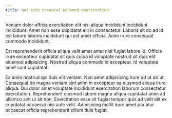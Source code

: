 ```yaml
---
title: qui sint occaecat eiusmod exercitation
---
```


Veniam dolor officia exercitation elit nisi aliqua incididunt incididunt incididunt. Amet non esse cupidatat elit in consectetur. Laboris sit do ad id est labore laboris incididunt qui est amet officia. Anim irure consequat commodo incididunt.

Est reprehenderit officia aliqua velit amet amet nisi fugiat labore id. Officia irure excepteur cupidatat sit quis culpa id voluptate nostrud sit duis elit eiusmod adipisicing. Nostrud aliqua commodo id excepteur. Id voluptate amet sunt cupidatat.

Ea anim nostrud qui duis elit veniam. Non amet adipisicing irure ad ut do ut. Consequat do magna veniam sint anim in excepteur ea eiusmod aliqua irure aliqua. Qui dolor amet voluptate incididunt exercitation laborum consectetur exercitation. Reprehenderit eiusmod labore magna aliqua cupidatat anim ad ullamco sint ut sit non. Exercitation esse sit fugiat tempor quis ad velit elit ex cupidatat occaecat nisi aute velit. Adipisicing mollit irure amet pariatur occaecat officia reprehenderit cillum duis fugiat.